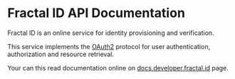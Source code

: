 # Fractal ID API Documentation

Fractal ID is an online service for identity provisioning and verification.

This service implements the [OAuth2](https://oauth.net/2/) protocol for user
authentication, authorization and resource retrieval.

Your can this read documentation online on [docs.developer.fractal.id](https://docs.developer.fractal.id) page.
